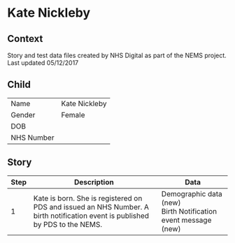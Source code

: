 # Kate Nickleby
## Context
Story and test data files created by NHS Digital as part of the NEMS project. Last updated 05/12/2017
## Child

| | |
|---|---|
| Name | Kate Nickleby |
| Gender | Female |
| DOB |  |
| NHS Number |  |

## Story

| Step | Description | Data |
|---|---|---|
| 1 | Kate is born. She is registered on PDS and issued an NHS Number. A birth notification event is published by PDS to the NEMS.| Demographic data (new)<br>Birth Notification event message (new) |
